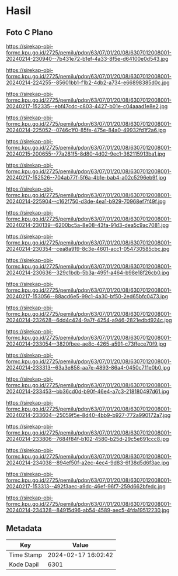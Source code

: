 # Hasil

## Foto C Plano

https://sirekap-obj-formc.kpu.go.id/2725/pemilu/pdpr/63/07/01/20/08/6307012008001-20240214-230940--7b431e72-b1ef-4a33-8f5e-d64100e0d543.jpg

https://sirekap-obj-formc.kpu.go.id/2725/pemilu/pdpr/63/07/01/20/08/6307012008001-20240214-224255--85601bb1-f1b2-4db2-a734-e66898385d0c.jpg

https://sirekap-obj-formc.kpu.go.id/2725/pemilu/pdpr/63/07/01/20/08/6307012008001-20240217-152335--ebf47cdc-c803-4427-b01e-c04aaad1e8e2.jpg

https://sirekap-obj-formc.kpu.go.id/2725/pemilu/pdpr/63/07/01/20/08/6307012008001-20240214-225052--0746c1f0-85fe-475e-84a0-49932fd1f2a6.jpg

https://sirekap-obj-formc.kpu.go.id/2725/pemilu/pdpr/63/07/01/20/08/6307012008001-20240215-200655--77a281f5-8d80-4d02-9ec1-362115913ba1.jpg

https://sirekap-obj-formc.kpu.go.id/2725/pemilu/pdpr/63/07/01/20/08/6307012008001-20240217-152526--704ab77f-5f6a-4b1e-bab4-a02c5296eb9f.jpg

https://sirekap-obj-formc.kpu.go.id/2725/pemilu/pdpr/63/07/01/20/08/6307012008001-20240214-225904--c162f750-d3de-4ea1-b929-70968ef7f49f.jpg

https://sirekap-obj-formc.kpu.go.id/2725/pemilu/pdpr/63/07/01/20/08/6307012008001-20240214-230139--6200bc5a-8e08-43fa-91d3-dea5c9ac7081.jpg

https://sirekap-obj-formc.kpu.go.id/2725/pemilu/pdpr/63/07/01/20/08/6307012008001-20240214-230354--cea8a919-8c3e-4601-acc1-054730585cbc.jpg

https://sirekap-obj-formc.kpu.go.id/2725/pemilu/pdpr/63/07/01/20/08/6307012008001-20240214-230636--329c1bdb-5b3a-495f-a464-b98e18f26cb0.jpg

https://sirekap-obj-formc.kpu.go.id/2725/pemilu/pdpr/63/07/01/20/08/6307012008001-20240217-153056--88acd6e5-99c1-4a30-bf50-2ed65bfc0473.jpg

https://sirekap-obj-formc.kpu.go.id/2725/pemilu/pdpr/63/07/01/20/08/6307012008001-20240214-232628--6dd4c424-9a7f-4254-a946-2821edbd924c.jpg

https://sirekap-obj-formc.kpu.go.id/2725/pemilu/pdpr/63/07/01/20/08/6307012008001-20240214-233054--3820fbee-ae8c-4265-a591-c73ffece70f9.jpg

https://sirekap-obj-formc.kpu.go.id/2725/pemilu/pdpr/63/07/01/20/08/6307012008001-20240214-233313--63a3e858-aa7e-4893-86a4-0450c711e0b0.jpg

https://sirekap-obj-formc.kpu.go.id/2725/pemilu/pdpr/63/07/01/20/08/6307012008001-20240214-233453--bb36cd0d-b90f-46e4-a7c3-218180497d61.jpg

https://sirekap-obj-formc.kpu.go.id/2725/pemilu/pdpr/63/07/01/20/08/6307012008001-20240214-233604--25059f5e-8d40-4bb9-b927-772a990172a7.jpg

https://sirekap-obj-formc.kpu.go.id/2725/pemilu/pdpr/63/07/01/20/08/6307012008001-20240214-233806--7684f84f-b102-4580-b25d-29c5e691ccc8.jpg

https://sirekap-obj-formc.kpu.go.id/2725/pemilu/pdpr/63/07/01/20/08/6307012008001-20240214-234038--894ef50f-a2ec-4ec4-9d83-6f38d5d6f3ae.jpg

https://sirekap-obj-formc.kpu.go.id/2725/pemilu/pdpr/63/07/01/20/08/6307012008001-20240217-153313--492f3aec-a9dc-46ef-96f7-259d662bfedc.jpg

https://sirekap-obj-formc.kpu.go.id/2725/pemilu/pdpr/63/07/01/20/08/6307012008001-20240214-234328--84915d96-ab54-4589-aec5-4fda19512230.jpg


## Metadata

| Key        | Value               |
| ---------- | ------------------- |
| Time Stamp | 2024-02-17 16:02:42 |
| Kode Dapil | 6301                |



